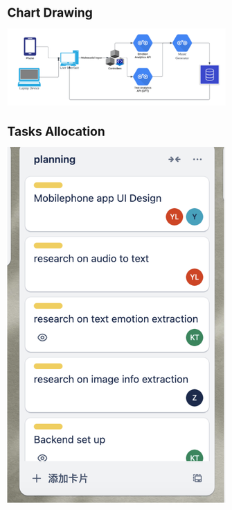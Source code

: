 # Chart Drawing
![Software Diagram](./Screenshots/Chart1.png)

# Tasks Allocation
![Trello Board](./Screenshots/Trello1.png)






